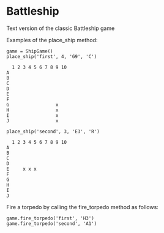 # Battleship 

Text version of the classic Battleship game

Examples of the place_ship method:  
```
game = ShipGame()
place_ship('first', 4, 'G9', 'C')
```

```
  1 2 3 4 5 6 7 8 9 10
A
B
C
D
E
F
G                 x
H                 x
I                 x
J                 x
```

`place_ship('second', 3, 'E3', 'R')`

```
  1 2 3 4 5 6 7 8 9 10
A
B
C
D
E     x x x
F
G                 
H                 
I                 
J                
```

Fire a torpedo by calling the fire_torpedo method as follows:
```
game.fire_torpedo('first', 'H3')
game.fire_torpedo('second', 'A1')
```


